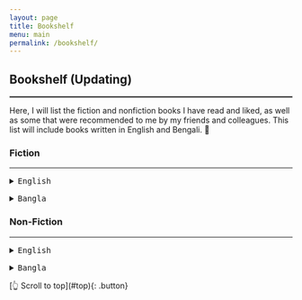 ```yaml
---
layout: page
title: Bookshelf
menu: main
permalink: /bookshelf/
---
```

<a name="top"></a>
## Bookshelf (Updating)
<hr style="border:.25px solid grey">
Here, I will list the fiction and nonfiction books I have read and liked, as well as some that were recommended to me by my friends and colleagues. This list will include books written in English and Bengali. 📖

<p></p>

<!--
<object data="assets/cv/mdmohsinhossain-cv.pdf" width="100%" height="500px" type='application/pdf'>
<p>It appears your browser does not support the required PDF plug-in. Feel free to <a href="cohen_cv.pdf">download the PDF</a> instead.</p>
</object>
-->

### Fiction
---

<details>
  <summary><kbd>English</kbd></summary>
<ol>
  <li><a href="https://www.goodreads.com/book/show/77203.The_Kite_Runner" target="_blank">The Kite Runner by Khaled Hosseini</a></li>
  <li><a href="https://www.goodreads.com/book/show/61439040-1984" target="_blank">Nineteen Eighty-Four by George Orwell</a></li>
  <li><a href="https://www.goodreads.com/book/show/58696.David_Copperfield" target="_blank">David Copperfield by Charles Dickens</a></li>
  <li><a href="https://www.goodreads.com/book/show/2956.The_Adventures_of_Huckleberry_Finn" target="_blank">The Adventures of Huckleberry Finn</a></li>
  <li><a href="https://www.goodreads.com/book/show/49552.The_Stranger" target="_blank">The Stranger by Albert Camus</a></li>
  <li><a href="https://www.goodreads.com/en/book/show/485894" target="_blank">The Metamorphosis by Franz Kafka</a></li>
  <li><a href="https://www.goodreads.com/book/show/9717.The_Unbearable_Lightness_of_Being" target="_blank">The Unbearable Lightness of Being by Milan Kundera</a></li>
  <li><a href="https://www.goodreads.com/en/book/show/8686068" target="_blank">The Devotion of Suspect X</a></li>

</ol>
</details>

<p> </p>

<details>
  <summary><kbd>Bangla</kbd></summary>
<ol>
  <li><a href="https://www.ebanglalibrary.com/books/%E0%A6%B9%E0%A6%BE%E0%A6%9C%E0%A6%BE%E0%A6%B0-%E0%A6%AC%E0%A6%9B%E0%A6%B0-%E0%A6%A7%E0%A6%B0%E0%A7%87-%E0%A6%9C%E0%A6%B9%E0%A6%BF%E0%A6%B0-%E0%A6%B0%E0%A6%BE%E0%A6%AF%E0%A6%BC%E0%A6%B9%E0%A6%BE/" target="_blank">হাজার বছর ধরে – জহির রায়হান</a></li>
  <li><a href="https://www.ebanglalibrary.com/books/%e0%a6%b6%e0%a7%87%e0%a6%b7-%e0%a6%ac%e0%a6%bf%e0%a6%95%e0%a7%87%e0%a6%b2%e0%a7%87%e0%a6%b0-%e0%a6%ae%e0%a7%87%e0%a6%af%e0%a6%bc%e0%a7%87-%e0%a6%9c%e0%a6%b9%e0%a6%bf%e0%a6%b0-%e0%a6%b0%e0%a6%be/" target="_blank">শেষ বিকেলের মেয়ে – জহির রায়হান
</a></li>
  <li><a href="https://www.ebanglalibrary.com/books/%e0%a6%b2%e0%a7%8c%e0%a6%b9%e0%a6%95%e0%a6%aa%e0%a6%be%e0%a6%9f-%e0%a6%9c%e0%a6%b0%e0%a6%be%e0%a6%b8%e0%a6%a8%e0%a7%8d%e0%a6%a7-%e0%a6%9a%e0%a6%be%e0%a6%b0%e0%a7%81%e0%a6%9a%e0%a6%a8%e0%a7%8d/" target="_blank">লৌহকপাট – জরাসন্ধ (চারুচন্দ্র চক্রবর্তী)</a></li>
  <li><a href="https://www.ebanglalibrary.com/books/%e0%a6%a6%e0%a7%87%e0%a6%ac%e0%a6%a6%e0%a6%be%e0%a6%b8-%e0%a6%b6%e0%a6%b0%e0%a7%8e%e0%a6%9a%e0%a6%a8%e0%a7%8d%e0%a6%a6%e0%a7%8d%e0%a6%b0-%e0%a6%9a%e0%a6%9f%e0%a7%8d%e0%a6%9f%e0%a7%8b%e0%a6%aa/" target="_blank">দেবদাস – শরৎচন্দ্র চট্টোপাধ্যায়</a></li>
  <li><a href="https://www.ebanglalibrary.com/books/%e0%a6%b2%e0%a6%be-%e0%a6%a8%e0%a7%81%e0%a6%87-%e0%a6%ac%e0%a7%87%e0%a6%99%e0%a7%8d%e0%a6%97%e0%a6%b2%e0%a7%80-%e0%a6%ae%e0%a6%bf%e0%a6%b0%e0%a7%8d%e0%a6%9a%e0%a6%be-%e0%a6%8f%e0%a6%b2%e0%a6%bf/" target="_blank">লা নুই বেঙ্গলী – মির্চা এলিয়াদ</a></li>
  <li><a href="https://www.ebanglalibrary.com/books/%e0%a6%ae%e0%a6%b8%e0%a6%b2%e0%a6%be%e0%a6%b0-%e0%a6%af%e0%a7%81%e0%a6%a6%e0%a7%8d%e0%a6%a7-%e0%a6%b8%e0%a6%a4%e0%a7%8d%e0%a6%af%e0%a7%87%e0%a6%a8-%e0%a6%b8%e0%a7%87%e0%a6%a8/" target="_blank">মসলার যুদ্ধ – সত্যেন সেন</a></li>
  <li><a href="https://www.ebanglalibrary.com/books/%e0%a6%b6%e0%a7%87%e0%a6%b7%e0%a7%87%e0%a6%b0-%e0%a6%95%e0%a6%ac%e0%a6%bf%e0%a6%a4%e0%a6%be-%e0%a6%b0%e0%a6%ac%e0%a7%80%e0%a6%a8%e0%a7%8d%e0%a6%a6%e0%a7%8d%e0%a6%b0%e0%a6%a8%e0%a6%be%e0%a6%a5/" target="_blank">শেষের কবিতা – রবীন্দ্রনাথ ঠাকুর</a></li>
  <li><a href="https://www.ebanglalibrary.com/books/%e0%a6%a4%e0%a6%bf%e0%a6%a4%e0%a6%be%e0%a6%b8-%e0%a6%8f%e0%a6%95%e0%a6%9f%e0%a6%bf-%e0%a6%a8%e0%a6%a6%e0%a7%80%e0%a6%b0-%e0%a6%a8%e0%a6%be%e0%a6%ae-%e0%a6%85%e0%a6%a6%e0%a7%8d%e0%a6%ac%e0%a7%88/" target="_blank">তিতাস একটি নদীর নাম – অদ্বৈত মল্লবর্মণ</a></li>
  <li><a href="https://www.ebanglalibrary.com/books/%e0%a6%aa%e0%a6%a6%e0%a7%8d%e0%a6%ae%e0%a6%be-%e0%a6%a8%e0%a6%a6%e0%a7%80%e0%a6%b0-%e0%a6%ae%e0%a6%be%e0%a6%9d%e0%a6%bf-%e0%a6%ae%e0%a6%be%e0%a6%a8%e0%a6%bf%e0%a6%95-%e0%a6%ac%e0%a6%a8/" target="_blank">পদ্মা নদীর মাঝি – মানিক বন্দ্যোপাধ্যায়</a></li>
  <li><a href="https://www.ebanglalibrary.com/books/%e0%a6%aa%e0%a7%81%e0%a6%a4%e0%a7%81%e0%a6%b2-%e0%a6%a8%e0%a6%be%e0%a6%9a%e0%a7%87%e0%a6%b0-%e0%a6%87%e0%a6%a4%e0%a6%bf%e0%a6%95%e0%a6%a5%e0%a6%be-%e0%a6%ae%e0%a6%be%e0%a6%a8%e0%a6%bf%e0%a6%95/" target="_blank">পুতুল নাচের ইতিকথা – মানিক বন্দ্যোপাধ্যায়</a></li>
  <li><a href="https://www.ebanglalibrary.com/books/%e0%a6%95%e0%a7%8d%e0%a6%b0%e0%a7%80%e0%a6%a4%e0%a6%a6%e0%a6%be%e0%a6%b8%e0%a7%87%e0%a6%b0-%e0%a6%b9%e0%a6%be%e0%a6%b8%e0%a6%bf-%e0%a6%b6%e0%a6%93%e0%a6%95%e0%a6%a4-%e0%a6%93%e0%a6%b8%e0%a6%ae/" target="_blank">ক্রীতদাসের হাসি – শওকত ওসমান</a></li>
  <li><a href="https://www.ebanglalibrary.com/books/%e0%a6%aa%e0%a7%8d%e0%a6%b0%e0%a6%a6%e0%a7%8b%e0%a6%b7%e0%a7%87-%e0%a6%aa%e0%a7%8d%e0%a6%b0%e0%a6%be%e0%a6%95%e0%a7%83%e0%a6%a4%e0%a6%9c%e0%a6%a8-%e0%a6%b6%e0%a6%93%e0%a6%95%e0%a6%a4-%e0%a6%86/" target="_blank">প্রদোষে প্রাকৃতজন – শওকত আলী</a></li>
  <li><a href="https://www.ebanglalibrary.com/books/%e0%a6%b2%e0%a7%87-%e0%a6%ae%e0%a6%bf%e0%a6%9c%e0%a6%be%e0%a6%b0%e0%a7%87%e0%a6%ac%e0%a6%b2-%e0%a6%ad%e0%a6%bf%e0%a6%95%e0%a7%8d%e0%a6%9f%e0%a6%b0-%e0%a6%b9%e0%a7%81%e0%a6%97%e0%a7%8b/" target="_blank">লে মিজারেবল – ভিক্টর হুগো</a></li>
  <li><a href="https://www.ebanglalibrary.com/series/%e0%a6%b8%e0%a6%be%e0%a6%87%e0%a6%ae%e0%a7%81%e0%a6%ae-%e0%a6%b8%e0%a6%bf%e0%a6%b0%e0%a6%bf%e0%a6%9c/" target="_blank">সাইমুম সিরিজ</a></li>
  <li><a href="https://www.ebanglalibrary.com/series/%e0%a6%ae%e0%a6%be%e0%a6%b8%e0%a7%81%e0%a6%a6-%e0%a6%b0%e0%a6%be%e0%a6%a8%e0%a6%be-%e0%a6%b8%e0%a6%bf%e0%a6%b0%e0%a6%bf%e0%a6%9c/" target="_blank">মাসুদ রানা সিরিজ</a></li>
  <li><a href="https://www.ebanglalibrary.com/series/%e0%a6%95%e0%a7%8d%e0%a6%b0%e0%a7%81%e0%a6%b8%e0%a7%87%e0%a6%a1-%e0%a6%b8%e0%a6%bf%e0%a6%b0%e0%a6%bf%e0%a6%9c/" target="_blank">ক্রুসেড সিরিজ – এনায়েতুল্লাহ আলতামাশ</a></li>
</ol>
</details>

### Non-Fiction
---
<details>
  <summary><kbd>English</kbd></summary>
<ol>
  <li><a href="https://www.goodreads.com/book/show/40599527-my-seditious-heart" target="_blank">My Seditious Heart: Collected Nonfiction</a></li>
  <li><a href="https://www.goodreads.com/book/show/11420104-walking-with-the-comrades" target="_blank">Walking With The Comrades</a></li>

</ol>
</details>

<p> </p>

<details>
  <summary><kbd>Bangla</kbd></summary>
<ol>
  <li>Test 1</li>
  <li>Test 2</li>
  <li>Test 3</li>
</ol>
</details>

<p> </p>
[👆 Scroll to top](#top){: .button}

<!--
*Section name* 

1) **[Ttile](url){:target="_blank"}**, *journal name*, year, volume(issue), page-to. \
*Summary:* [Ttile](url){:target="_blank"}{:target="_blank"}. \
[bibtex citation](../assets/bib/bibfilename.bib){: .button}{:download}
<details>
  <summary>Abstract</summary>

Insert abstract
</details>
-->
